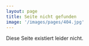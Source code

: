 ```yaml
---
layout: page
title: Seite nicht gefunden
image: '/images/pages/404.jpg'
---
```


Diese Seite existiert leider nicht.
